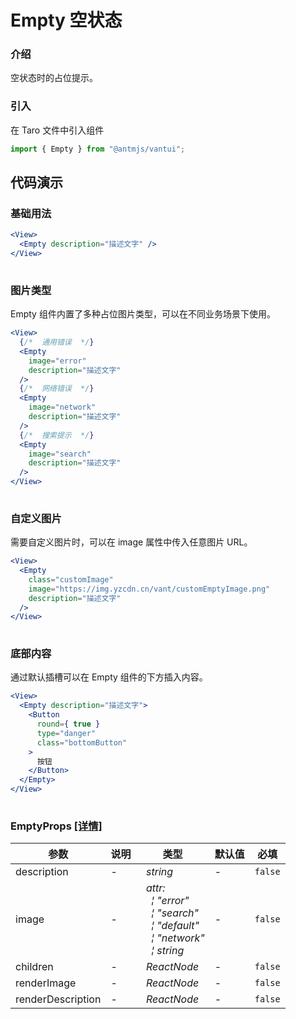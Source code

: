 # Empty 空状态

### 介绍

空状态时的占位提示。

### 引入

在 Taro 文件中引入组件

```js
import { Empty } from "@antmjs/vantui"; 
```

## 代码演示

### 基础用法

```jsx
<View>
  <Empty description="描述文字" />
</View>
 
```

### 图片类型

Empty 组件内置了多种占位图片类型，可以在不同业务场景下使用。

```jsx
<View>
  {/*  通用错误  */}
  <Empty
    image="error"
    description="描述文字"
  /> 
  {/*  网络错误  */}
  <Empty
    image="network"
    description="描述文字"
  /> 
  {/*  搜索提示  */}
  <Empty
    image="search"
    description="描述文字"
  />
</View>
 
```

### 自定义图片

需要自定义图片时，可以在 image 属性中传入任意图片 URL。

```jsx
<View>
  <Empty
    class="customImage"
    image="https://img.yzcdn.cn/vant/customEmptyImage.png"
    description="描述文字"
  />
</View>
 
```

### 底部内容

通过默认插槽可以在 Empty 组件的下方插入内容。

```jsx
<View>
  <Empty description="描述文字">
    <Button
      round={ true }
      type="danger"
      class="bottomButton"
    >
      按钮
    </Button>
  </Empty>
</View>
 
```
### EmptyProps [[详情]](https://github.com/AntmJS/vantui/tree/main/packages/vantui/types/empty.d.ts)   

| 参数 | 说明 | 类型 | 默认值 | 必填 |
| --- | --- | --- | --- | --- |
| description | - | _&nbsp;&nbsp;string<br/>_ | - | `false` |
| image | - | _&nbsp;&nbsp;attr:<br/>&nbsp;&nbsp;&nbsp;&nbsp;&brvbar;&nbsp;"error"<br/>&nbsp;&nbsp;&nbsp;&nbsp;&brvbar;&nbsp;"search"<br/>&nbsp;&nbsp;&nbsp;&nbsp;&brvbar;&nbsp;"default"<br/>&nbsp;&nbsp;&nbsp;&nbsp;&brvbar;&nbsp;"network"<br/>&nbsp;&nbsp;&nbsp;&nbsp;&brvbar;&nbsp;string<br/>_ | - | `false` |
| children | - | _&nbsp;&nbsp;ReactNode<br/>_ | - | `false` |
| renderImage | - | _&nbsp;&nbsp;ReactNode<br/>_ | - | `false` |
| renderDescription | - | _&nbsp;&nbsp;ReactNode<br/>_ | - | `false` |


